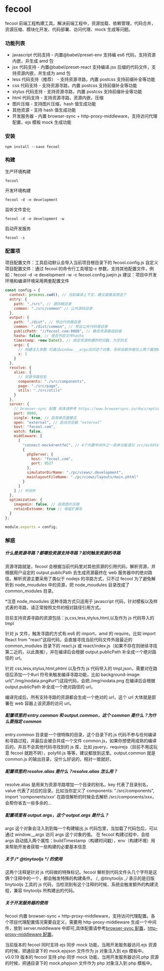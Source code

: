 # fecool

fecool 前端工程构建工具。解决前端工程中，资源加载、依赖管理，代码合并，资源压缩、模块化开发、代码部署、访问代理、mock 生成等问题。

### 功能列表

- javascript 代码支持 - 内置@babel/preset-env 支持编 es6 代码，支持资源内嵌，并生成 amd 包
- jsx 代码支持 - 内置@babel/preset-react 支持编译.jsx 后缀的代码文件，支持资源内嵌，并生成为 amd 包
- less 代码支持（推荐） - 支持资源寻路，内置 postcss 支持前缀补全等功能
- css 代码支持 - 支持资源寻路，内置 postcss 支持前缀补全等功能
- stylus 代码支持 - 支持资源寻路，内置 postcss 支持前缀补全等功能
- html 代码支持 - 支持资源寻路，资源内嵌，压缩
- 图片压缩 - 支持图片压缩，hash 值生成功能
- 其他资源 - 支持 hash 值生成功能
- 开发服务器 - 内置 browser-sync + http-proxy-middleware，支持访问代理配置，ejs 模板 mock 生成功能

### 安装

```shell
npm install --save fecool
```

### 构建

生产环境构建

```shell
fecool
```

开发环境构建

```shell
fecool -d -e development
```

监听文件变化

```shell
fecool -d -e development -w
```

启动开发服务

```shell
fecool -s
```

### 配置项

项目配置文件：工具启动默认会导入当前项目根目录下的 fecool.config.js
自定义项目配置文件：通过 fecool 的命令行工具增加-c 参数，支持其他配置文件，例如：fecool -d -e development -w -c fecool.config.juejin.js
建议：项目中开发环境和编译环境采用两套配置文件

```javascript
const config = {
  context: process.cwd(), // 当前编译上下文，建议直接采用这个
  entry: {
    path: "./src", // 源码根目录
    common: "./src/common" // 公共源码目录
  },
  output: {
    path: "./dist", // 导出代码根目录
    common: "./dist/common", // 导出公共代码根目录
    publicPath: "//fecool.com:8080", // 静态资源路径前缀
    hasha: false, // 是否开启文件hasha
    timestamp: +new Date(), // 指定资源构建的时间戳，为空则无
    args: {
      // 构建注入参数 可通过window.__args访问这个对象，系统会额外增加上两个属性buildTimestamp（构建时间戳），env（构建环境）
      x: 1
    }
  },
  resolve: {
    alias: {
      // 资源寻路别名
      components: "./src/components",
      page: "./src/page",
      utils: "./src/utils"
    }
  },
  server: {
    // browser-sync 配置 具体请参考 https://www.browsersync.io/docs/options
    port: 8080,
    single: true, // 启用单页面模式
    open: "external", // 启动浏览器 "external"
    host: "fecool.com",
    watch: false,
    middleware: [
      [
        "connect-mock4rentfeC", // 4个内置中间件之一具体功能请见 src/middlewares目录
        {
          phpServer: {
            host: "fecool.com",
            port: 9527
          },
          simulatorDirName: "./pc/views/.development",
          mainlayoutFileName: "./pc/views/layouts/main.phtml"
        }
      ]
    ] // 中间件
  },
  optimization: {
    imagemin: false, // 启用图片压缩
    retainExtname: true // 保留扩展名
  }
};

module.exports = config;
```

### 解惑

##### 什么是资源寻路？都哪些资源支持寻路？如何触发资源的寻路

资源寻路就是，fecool 会根据当前代码里对其他资源的引用代码，解析资源，并根据用户设定的 output.publicPath 去生成资源最终在 web 服务器中的绝对路径。解析资源主要采用了类似于 nodejs 的寻路方式，只不过 fecool 为了避免解析到 node_moudules 中的资源，把 node_moudules 目录改成了 common_modules 目录。

\*注意 node_moudules 这种寻路方式只适用于 javascript 代码，针对模板以及样式表的寻路，请正常按照文件的相对路径引用方式。

目前支持资源寻路的资源包括：js,css,less,stylus,html,以及作为 js 代码导入的 tmpl

针对 js 文件，触发寻路的方式有:es6 的 import，amd 的 require。比如 import React from "react"这段代码，会直接寻找当前代码文件外层最近的 common_modules 目录下的 react.js 或 react/index.js（如果不存在则继续寻找第二近的，以此类推），并在编译后会根据 output.publicPath 补全成一个绝对路径的 url。

针对 css,less,stylus,html,phtml 以及作为 js 代码导入的 tmpl,json，需要对在路径后添加一个#url 符号来触发编译寻路功能，比如 background-image: url("./img/nodata.png#url")这段代码，会把./img/nodata.png 在编译后会根据 output.publicPath 补全成一个绝对路径的 url。

编译完成后，所有支持寻路的资源都会生成一个绝对的 url，这个 url 大体就是部署在 web 容器上该资源的访问 url。

##### 配置项里的 entry.common 和 output.common，这个 common 是什么？为什么要指定 common

entry.common 目录是一个很特殊的目录，这个目录下的.js 代码不参与任何编译和寻路过程，并最后会被合并成一个文件 common.js，如果你想使用成熟的编译后的，并且不会其他代码寻找到的 js 库，比如 jquery，requirejs（目前不用这玩意 fecool 就跑不转），polyfill.js 等等，建议都放到这里。output.common 就是 common.js 的输出目录，没什么好说的，相对一致就好。

##### 配置项里的 resolve.alias 是什么？resolve.alias 怎么用？

resolve.alias 是用来为资源寻路增加一个目录的别名，key 代表了目录别名，value 代表了对应的目录。比如当你定义了 components: "./src/components", import 'components/xxx' 在路径解析的时候会去解析./src/components/xxx，会帮你省去一些多余的...

##### 配置项里有 output.args，这个 output.args 是什么？

args 这个对象会注入到到每一个构建输出 js 代码包里，当加载了代码包后，可以通过 window.\_\_args 访问 args 这个对象的值。
在 fecool 构建过程中，会给 args 自动插入两个属性：buildTimestamp（构建时间戳），env（构建环境）用来帮助开发者获取一些构建的必要基本信息

##### 关于 /\* \@tinytooljs \*\/ 的使用

这两个注释是针对 js 代码做的特殊标记。fecool 解析到代码文件头几个字符是这俩个注释中的一个，都会触发特殊的构建条件。
/_ @tinytooljs _/ 表示的是旧版 tinytooljs 工具的 js 代码，当检测到有这个注释的时候，系统会触发额外的构建流程，兼容 tinytooljs 所构建出的代码。

##### 关于开发服务器的使用

fecool 内置 browser-sync + http-proxy-middleware，支持访问代理配置。各个项目代理配置情况需要自定义，需要用 http-proxy-middleware 生成一个中间件，放到 server.middleware 中即可,具体配置请参考[browser-sync 配置](https://www.browsersync.io/docs/options)，[http-proxy-middleware 配置](https://github.com/chimurai/http-proxy-middleware)。

当前版本的 fecool 同时支持 ejs 同步 mock 功能，当用开发服务器访问.ejs 资源的时候，把通目录下的 mock.ejsjson 文件作为 js 对象注入到 ejs 模板中。
v0.0.19 版本的 fecool 支持 php 同步 mock 功能，当用开发服务器访问.php 资源的时候，把通目录下的 mock.phpjson 文件作为 php 对象注入到 php 模板中。
